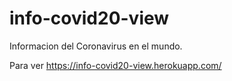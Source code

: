 # info-covid20-view

Informacion del Coronavirus en el mundo.

Para ver https://info-covid20-view.herokuapp.com/
